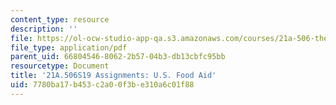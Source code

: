 ```yaml
---
content_type: resource
description: ''
file: https://ol-ocw-studio-app-qa.s3.amazonaws.com/courses/21a-506-the-anthropology-of-politics-persuasion-and-power-spring-2019/7780ba17b453c2a00f3be310a6c01f88_MIT21A_506S19_FinalPaperExample3.pdf
file_type: application/pdf
parent_uid: 66804546-8062-2b57-04b3-db13cbfc95bb
resourcetype: Document
title: '21A.506S19 Assignments: U.S. Food Aid'
uid: 7780ba17-b453-c2a0-0f3b-e310a6c01f88
---
```


